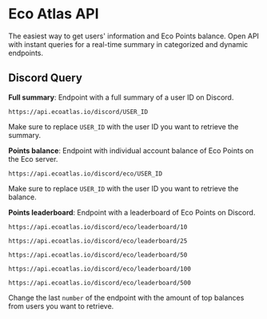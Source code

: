 # Eco Atlas API

The easiest way to get users' information and Eco Points balance. Open API with instant queries for a real-time summary in categorized and dynamic endpoints.

## Discord Query

**Full summary**: Endpoint with a full summary of a user ID on Discord.

```https://api.ecoatlas.io/discord/USER_ID```

Make sure to replace `USER_ID` with the user ID you want to retrieve the summary.

**Points balance**: Endpoint with individual account balance of Eco Points on the Eco server.

```https://api.ecoatlas.io/discord/eco/USER_ID```

Make sure to replace `USER_ID` with the user ID you want to retrieve the balance.

**Points leaderboard**: Endpoint with a leaderboard of Eco Points on Discord.

```https://api.ecoatlas.io/discord/eco/leaderboard/10```

```https://api.ecoatlas.io/discord/eco/leaderboard/25```

```https://api.ecoatlas.io/discord/eco/leaderboard/50```

```https://api.ecoatlas.io/discord/eco/leaderboard/100```

```https://api.ecoatlas.io/discord/eco/leaderboard/500```

Change the last `number` of the endpoint with the amount of top balances from users you want to retrieve.
